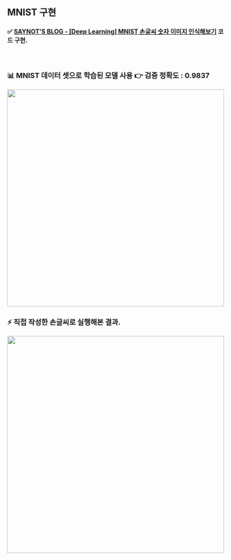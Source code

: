 ## MNIST 구현

#### ✅ [SAYNOT'S BLOG - [Deep Learning] MNIST 손글씨 숫자 이미지 인식해보기](https://saynot.tistory.com/entry/Deep-Learning-MNIST-%EC%86%90%EA%B8%80%EC%94%A8-%EC%88%AB%EC%9E%90-%EC%9D%B4%EB%AF%B8%EC%A7%80-%EC%9D%B8%EC%8B%9D%ED%95%B4%EB%B3%B4%EA%B8%B0) 코드 구현.

<br>

### 📊 MNIST 데이터 셋으로 학습된 모델 사용 👉 검증 정확도 : 0.9837

<img src="https://user-images.githubusercontent.com/53934639/160542179-ed0bba6c-2832-405d-a717-3bfa78eed8c2.png" style="width:500px">

### ⚡ 직접 작성한 손글씨로 실행해본 결과.
<img src="https://user-images.githubusercontent.com/53934639/160542058-42f737f2-7b28-452f-9eae-93e22ad146f9.png" style="width:500px">
